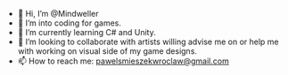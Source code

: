 - 👋 Hi, I’m @Mindweller
- 👀 I’m into coding for games.
- 🌱 I’m currently learning C# and Unity.
- 💞️ I’m looking to collaborate with artists willing advise me on or help me with working on visual side of my game designs.
- 📫 How to reach me: pawelsmieszekwroclaw@gmail.com

<!---
Mindweller/Mindweller is a ✨ special ✨ repository because its `README.md` (this file) appears on your GitHub profile.
You can click the Preview link to take a look at your changes.
--->
